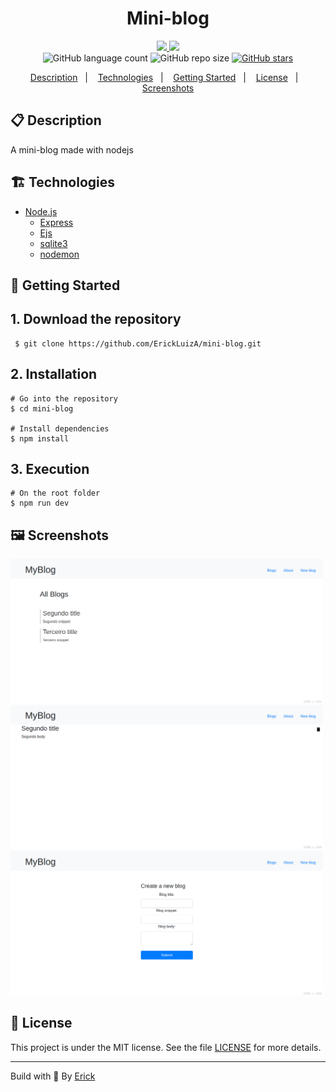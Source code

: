 <h1 align="center"> Mini-blog </h1>

<p align="center">
  <a href="https://github.com/ErickLuizA/mini-blog/graphs/commit-activity" alt="Maintenance">
    <img src="https://img.shields.io/badge/Maintained%3F-yes-1EAE72.svg" />
  </a>

  <a href="./LICENSE" alt="License: MIT">
    <img src="https://img.shields.io/badge/License-MIT-1EAE72.svg" />
  </a>

<br/>

<img alt="GitHub language count" src="https://img.shields.io/github/languages/count/ErickLuizA/mini-blog?color=blue">

<img alt="GitHub repo size" src="https://img.shields.io/github/repo-size/ErickLuizA/mini-blog">

<a href="https://github.com/ErickLuizA/mini-blog/stargazers">
  <img alt="GitHub stars" src="https://img.shields.io/github/stars/ErickLuizA/mini-blog?style=social">
</a>


<p align="center">
  <a href="#clipboard-description">Description</a>&nbsp;&nbsp;&nbsp;|&nbsp;&nbsp;&nbsp;
  <a href="#building_construction-technologies">Technologies</a>&nbsp;&nbsp;&nbsp;|&nbsp;&nbsp;&nbsp;
  <a href="#rocket-getting-started">Getting Started</a>&nbsp;&nbsp;&nbsp;|&nbsp;&nbsp;&nbsp;
  <a href="#memo-license">License</a>&nbsp;&nbsp;&nbsp;|&nbsp;&nbsp;&nbsp;
  <a href="#framed_picture-screenshots">Screenshots</a>
</p>

## :clipboard: Description
A mini-blog made with nodejs



## :building_construction: Technologies
- [Node.js](https://nodejs.org/en/)
  - [Express](https://expressjs.com)
  - [Ejs](https://ejs.co/)
  - [sqlite3](https://www.sqlite.org/index.html)
  - [nodemon](https://www.npmjs.com/package/nodemon)

## :rocket: Getting Started

## 1. Download the repository

```shell
 $ git clone https://github.com/ErickLuizA/mini-blog.git
```

## 2. Installation

``` shell
# Go into the repository
$ cd mini-blog

# Install dependencies
$ npm install
```

## 3. Execution

```shell
# On the root folder
$ npm run dev
```

## :framed_picture: Screenshots

<div>
  <img alt="Fanarvel image" src="./.github/blogs.png"  width="500"/>
  <img alt="Fanarvel image" src="./.github/blog.png"  width="500"/>
  <img alt="Fanarvel image" src="./.github/createblog.png"  width="500"/>
</div>

## :memo: License

This project is under the MIT license. See the file [LICENSE](LICENSE) for more details.

---

Build with 💙 By [Erick](https://www.linkedin.com/in/erick-luiz-47151a1a4/)





